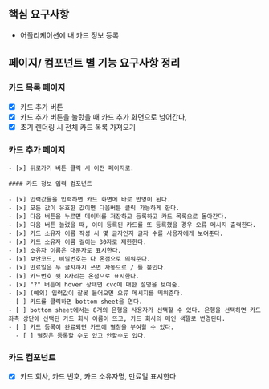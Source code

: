 ## 핵심 요구사항

- 어플리케이션에 내 카드 정보 등록

## 페이지/ 컴포넌트 별 기능 요구사항 정리

### 카드 목록 페이지

- [x] 카드 추가 버튼
- [x] 카드 추가 버튼을 눌렀을 때 카드 추가 화면으로 넘어간다,
- [x] 초기 렌더링 시 전체 카드 목록 가져오기

### 카드 추가 페이지

    - [x] 뒤로가기 버튼 클릭 시 이전 페이지로.

    #### 카드 정보 입력 컴포넌트

    - [x] 입력값들을 입력하면 카드 화면에 바로 반영이 된다.
    - [x] 모든 값이 유효한 값이면 다음버튼 클릭 가능하게 한다.
    - [x] 다음 버튼을 누르면 데이터를 저장하고 등록하고 카드 목록으로 돌아간다.
    - [x] 다음 버튼 눌렀을 때, 이미 등록된 카드를 또 등록했을 경우 오류 메시지 출력한다.
    - [x] 카드 소유자 이름 작성 시 몇 글자인지 글자 수를 사용자에게 보여준다.
    - [x] 카드 소유자 이름 길이는 30자로 제한한다.
    - [x] 소유자 이름은 대문자로 표시한다.
    - [x] 보안코드, 비밀번호는 다 온점으로 띄워준다.
    - [x] 만료일은 두 글자까지 쓰면 자동으로 / 를 붙인다.
    - [x] 카드번호 뒷 8자리는 온점으로 표시한다.
    - [x] "?" 버튼에 hover 상태면 cvc에 대한 설명을 보여줌.
    - [x] (예외) 입력값이 잘못 들어오면 오류 메시지를 띄워준다.
    - [ ] 카드를 클릭하면 bottom sheet을 연다.
    - [ ] bottom sheet에서는 8개의 은행을 사용자가 선택할 수 있다. 은행을 선택하면 카드 좌측 상단에 선택된 카드 회사 이름이 뜨고, 카드 회사의 메인 색깔로 변경된다.
    - [ ] 카드 등록이 완료되면 카드에 별칭을 부여할 수 있다.
      - [ ] 별칭은 등록할 수도 있고 안할수도 있다.

### 카드 컴포넌트

- [x] 카드 회사, 카드 번호, 카드 소유자명, 만료일 표시한다
